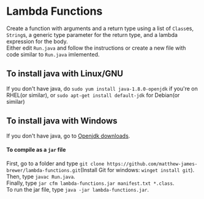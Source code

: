 # Lambda Functions
Create a function with arguments and a return type using a list of `Class`es, `String`s, a generic type parameter for the return type, and a lambda expression for the body.\
Either edit `Run.java` and follow the instructions or create a new file with code similar to `Run.java` imlemented.
## To install java with Linux/GNU
If you don't have java, do `sudo yum install java-1.8.0-openjdk` if you're on RHEL(or similar), or `sudo apt-get install default-jdk` for Debian(or similar)
## To install java with Windows
If you don't have java, go to [Openjdk downloads](https://jdk.java.net).
#### To compile as a `jar` file
First, go to a folder and type `git clone https://github.com/matthew-james-brewer/lambda-functions.git`(Install Git for windows: `winget install git`).\
Then, type `javac Run.java`.\
Finally, type `jar cfm lambda-functions.jar manifest.txt *.class`.\
To run the jar file, type `java -jar lambda-functions.jar`.

